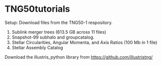 # TNG50tutorials


Setup:
Download files from the TNG50-1 respository.
1) Sublink merger trees (613.5 GB across 11 files)
2) Snapshot-99 subhalo and groupcatalog.
3) Stellar Circularities, Angular Momenta, and Axis Ratios (100 Mb in 1 file)
4) Stellar Assembly Catalog

Download the illustris_python library from https://github.com/illustristng/

